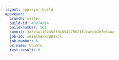 ```yaml
---
layout: appveyor-build
appveyor:
  branch: master
  build-id: 45074914
  build-number: 562
  commit: 3a8e3a1102458f0485467962187ca6eb387e64aa
  job-id: oeialmexw7p8axrl
  job-number: 6
  os-name: Ubuntu
  test-result: 0
---
```

